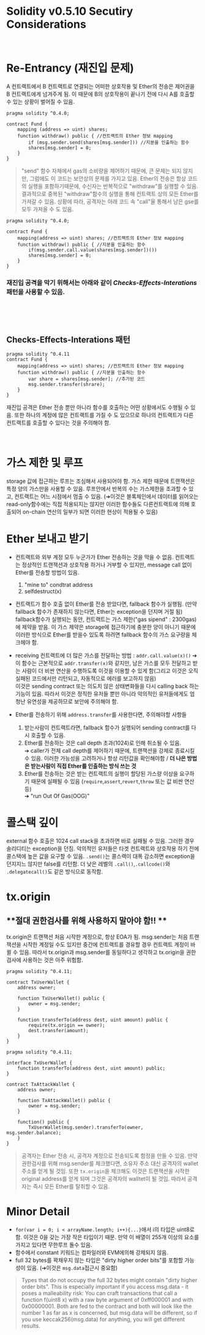 # Solidity v0.5.10 Secutiry Considerations
<br>

# Re-Entrancy (재진입 문제)
A 컨트랙트에서 B 컨트랙트로 연결되는 어떠한 상호작용 및 Ether의 전송은 제어권을 B 컨트랙트에게 넘겨주게 됨.
이 때문에 B의 상호작용이 끝나기 전에 다시 A를 호출할 수 있는 상황이 벌어질 수 있음. 
```solidity
pragma solidity ^0.4.0;

contract Fund {
    mapping (address => uint) shares;
    function withdraw() public { //컨트랙트의 Ether 정보 mapping
        if (msg.sender.send(shares[msg.sender])) //지분을 인출하는 함수
        shares[msg.sender] = 0;
    }
}
```
> "send" 함수 자체에서 gas의 소비량을 제어하기 때문에, 큰 문제는 되지 않지만, 그럼에도 이 코드는 보안상의 문제를 가지고 있음. Ether의 전송은 항상 코드의 실행을 포함하기때문에, 수신자는 반복적으로 "withdraw"를 실행할 수 있음. 결과적으로 중복된 "withdraw"함수의 실행을 통해 컨트랙트 상의 모든 Ether를 가져갈 수 있음. 상황에 따라, 공격자는 아래 코드 속 "call"울 통해서 남은 gse를 모두 가져올 수 도 있음.
```solidity
pragma solidity ^0.4.0;

contract Fund {
    mapping(address => uint) shares; //컨트랙트의 Ether 정보 mapping
    function withdraw() public { //지분을 인출하는 함수
        if(msg.sender.call.value(shares[msg.sender])()) 
        shares[msg.sender] = 0;
    }
}
```

### 재진입 공격을 막기 위해서는 아래와 같이 *Checks-Effects-Interations* 패턴을 사용할 수 있음.
<br>
<br>
<br>


## Checks-Effects-Interations 패턴
```solidity
pragma solidity ^0.4.11
contract Fund {
    mapping(address => uint) shares; //컨트랙트의 Ether 정보 mapping
    function withdraw() public { //지분을 인출하는 함수
        var share = shares[msg.sender]; //추가된 코드
        msg.sender.transfer(shrare);
    }
}
```
재진입 공격은 Ether 전송 뿐만 아니라 함수를 호출하는 어떤 상황에서도 수행될 수 있음. 또한 하나의 계정에 많은 컨트랙트를 가질 수 도 있으므로 하나의 컨트랙트가 다른 컨트랙트를 호출할 수 있다는 것을 주의해야 함.
<br>
<br>
<br>


# 가스 제한 및 루프
storage 값에 접근하는 루프는 조심해서 사용되어야 함. 가스 제한 때문에 트랜잭션은 특정 양의 가스만을 사용할 수 있음. 루프안에서 반복의 수는 가스제한을 초과할 수 있고, 컨트랙트는 어느 시점에서 멈출 수 있음. (➔이것은 블록체인에서 데이터를 읽어오는  read-only함수에는 직접 적용되지는 않지만 이러한 함수들도 다른컨트랙트에 의해 호출되어 on-chain 연산의 일부가 되면 이러한 현상이 적용될 수 있음)

# Ether 보내고 받기

- 컨트랙트와 외부 계정 모두 누군가가 Ether 전송하는 것을 막을 수 없음. 컨트랙트는 정상적인 트랜잭션과 상호작용 하거나 거부할 수 있지만, message call 없이 Ether를 전송할 방법이 있음.
    1. "mine to" condtrat address
    2. selfdestruct(x)

- 컨트랙트가 함수 호출 없이 Ether를 전송 받았다면, fallback 함수가 실행됨. (만약 fallback 함수가 존재하지 않는다면, Ether는 exception을 던지며 거절 됨)   
fallback함수가 실행되는 동안, 컨트랙트는 가스 제한("gas sipend" : 2300gas)에 제약을 받음. 이 가스 제약은 storage에 접근하기에 충분한 양이 아니기 때문에 이러한 방식으로 Ether를 받을수 있도록 하려면 fallback 함수의 가스 요구량을 체크헤야 함.
- receiving 컨트랙트에 더 많은 가스를 전달하는 방법 :  `addr.call.value(x)()` ➔ 이 함수는 근본적으로 `addr.transfer(x)`와 같지만, 남은 가스를 모두 전달하고 받는 사람이 더 비싼 연산을 수행하도록 이것을 이용할 수 있게 함(그리고 이것은 오직 실패된 코드에서만 리턴되고, 자동적으로 에러를 보고하지 않음)   
이것은 sending contract 또는 의도치 않은 상태변화들을 다시 calling back 하는 기능이 있음. 따라서 이것은 정직한 유저들 뿐만 아니라 악의적인 유저들에게도 엄청난 유연성을 제공하므로 보안에 주의해야 함.
- Ether를 전송하기 위해 `address.transfer`를 사용한다면, 주의해야할 사항들   
    1. 받는사람이 컨트랙트라면, fallback 함수가 실행되어 sending contract를 다시 호출할 수 있음.
    2. Ether를 전송하는 것은 call depth 초과(1024)로 인해 취소될 수 있음.   
    ➔ caller가 전체 call depth를 제어하기 때문에, 트랜잭션을 강제로 종료시킬 수 있음. 이러한 가능성을 고려하거나 항상 리턴값을 확인해야함 / **더 나은 방법은 받는사람이 직접 Ether를 인출하는 방식 쓰는 것**
    3. Ether를 전송하는 것은 받는 컨트랙트의 실행이 할당된 가스량 이상을 요구하기 때문에 실패될 수 있음 (`require`,`assert`,`revert`,`throw` 또는 값 비싼 연산 등)   
    ➔ "run Out Of Gas(OOG)"   

# 콜스택 깊이
external 함수 호출은 1024 call stack을 초과하면 바로 실패될 수 있음. 그러한 경우 솔리디티는 exception을 던짐. 악의적인 유저들은 타겟 컨트랙트와 상호작용 하기 전에 콜스택에 높은 값을 요구할 수 있음. `.send()`는 콜스랙이 대폭 감소하면 exception을 던지지느 않지만 false를 리턴함. 더 낮은 레벨의 `.call()`,`.callcode()`와 `.delegatecall()`도 같은 방식으로 동작함.

# tx.origin
## ****절대 권한검사를 위해 사용하지 말아야 함!!** **
tx.origin은 트랜잭션 처음 시작한 계정으로, 항상 EOA가 됨. msg.sender는 처음 트랜잭션을 시작한 계정일 수도 있지만 중간에 컨트랙트를 경유할 경우 컨트랙트 계정이 바뀔 수 있음. 따라서 tx.origin과 msg.sender를 동일하다고 생각하고 tx.origin을 권한 검사에 사용하는 것은 아주 위험함.
```solidity
pragma solidity ^0.4.11;

contract TxUserWallet {
    address owner;

    function TxUserWallet() public {
        owner = msg.sender;
    }

    function transferTo(address dest, uint amount) public {
        require(tx.origin == owner);
        dest.transfer(amount);
    }
}

```
```solidity
pragma solidity ^0.4.11;

interface TxUserWallet {
    function transferTo(address dest, uint amount) public;
}

contract TxAttackWallet {
    address owner;

    function TxAttackWallet() public {
        owner = msg.sender;
    }

    function() public {
        TxUserWallet(msg.sender).transferTo(owner, msg.sender.balance);
    }
}
```
> 공격자는 Ether 전송 시, 공격자 계정으로 전송되도록 함정을 만들 수 있음.
만약 권한검사를 위해 msg.sender를 체크했다면, 소유자 주소 대신 공격자의 wallet 주소를 얻게 될 것임. 또한 `tx.origin`을 체크해도 이것은 트랜잭션을 시작한 original address를 얻게 되며 그것은 공격자의 walltet이 될 것임. 따라서 공격자는 즉시 모든 Ether를 탈취할 수 있음.

# Minor Detail
- `for(var i = 0; i < arrayName.length; i++){...}`애서 i의 타입은 uint8로 함. 이것은 0을 갖는 가장 작은 타입이기 때문. 만약 이 배열이 255개 이상의 요소를 가지고 있다면 무한루프 돌수 있음.
- 함수에서 constant 키워드는 컴파일러와 EVM에의해 강제되지 않음.
- full 32 bytes를 꽉채우지 않는 타입은 "dirty higher order bits"를 포함할 가능성이 있음. (➔이것은 `msg.data`접근시 중요함) 
> Types that do not occupy the full 32 bytes might contain "dirty higher order bits". This is especially important if you access msg.data - it poses a malleability risk: You can craft transactions that call a function f(uint8 x) with a raw byte argument of 0xff000001 and with 0x00000001. Both are fed to the contract and both will look like the number 1 as far as x is concerned, but msg.data will be different, so if you use keccak256(msg.data) for anything, you will get different results.








